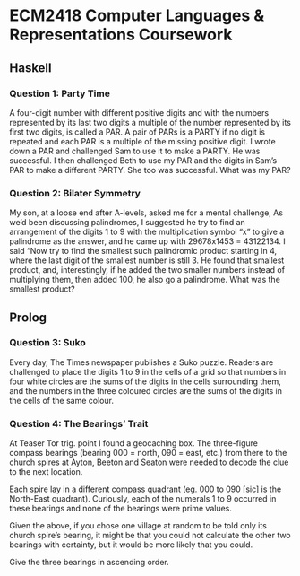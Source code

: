 # ECM2418 Computer Languages & Representations Coursework
## Haskell
### Question 1: Party Time
A four-digit number with different positive digits and with the numbers represented by its last two digits a multiple of the number represented by its first
two digits, is called a PAR. A pair of PARs is a PARTY if no digit is repeated and each PAR is a multiple
of the missing positive digit. I wrote down a PAR and challenged Sam to use it to make a PARTY. He was successful. I then challenged Beth to use my PAR and the digits in Sam’s PAR to make a different PARTY. She too was successful. What was my PAR?

### Question 2: Bilater Symmetry
My son, at a loose end after A-levels, asked me for a mental challenge, As we’d been discussing palindromes, I suggested he try to find an arrangement of the digits 1 to 9 with the multiplication symbol “x” to give a palindrome as the answer, and he came up with 29678x1453 = 43122134. I said “Now try to find the smallest such palindromic product starting in 4, where the last digit of the smallest number is still 3. He found that smallest product, and, interestingly, if he added the two smaller numbers instead of multiplying them, then added 100, he also go a palindrome. What was the smallest product?

## Prolog
### Question 3: Suko
Every day, The Times newspaper publishes a Suko puzzle. Readers are challenged to place the digits 1 to 9 in the cells of a grid so that numbers in four white circles are the sums of the digits in the cells surrounding them, and the numbers in the three coloured circles are the sums of the digits in the cells of the same colour.

### Question 4: The Bearings’ Trait
At Teaser Tor trig. point I found a geocaching box. The three-figure compass bearings (bearing 000 = north, 090 = east, etc.) from there to the church spires at Ayton, Beeton and Seaton were needed to decode the clue to the next location.

Each spire lay in a different compass quadrant (eg. 000 to 090 [sic] is the North-East quadrant). Curiously, each of the numerals 1 to 9 occurred in these bearings and none of the bearings were prime values.

Given the above, if you chose one village at random to be told only its church spire’s bearing, it might be that you could not calculate the other two bearings with certainty, but it would be more likely that you could.

Give the three bearings in ascending order.
